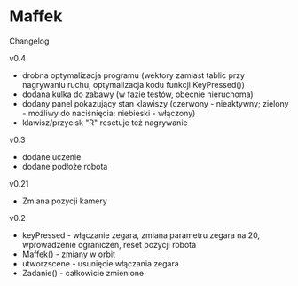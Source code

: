 # Maffek



Changelog

v0.4
- drobna optymalizacja programu (wektory zamiast tablic przy nagrywaniu ruchu, optymalizacja kodu funkcji KeyPressed())
- dodana kulka do zabawy (w fazie testów, obecnie nieruchoma)
- dodany panel pokazujący stan klawiszy (czerwony - nieaktywny; zielony - możliwy do naciśnięcia; niebieski - włączony)
- klawisz/przycisk "R" resetuje też nagrywanie

v0.3
- dodane uczenie
- dodane podłoże robota

v0.21
- Zmiana pozycji kamery

v0.2
- keyPressed - włączanie zegara, zmiana parametru zegara na 20, wprowadzenie ograniczeń, reset pozycji robota
- Maffek()  -  zmiany w orbit
- utworzscene - usunięcie włączania zegara
- Zadanie() - całkowicie zmienione


